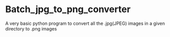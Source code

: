 # Batch_jpg_to_png_converter
A very basic python program to convert all the .jpg(JPEG) images in a given directory to .png images
